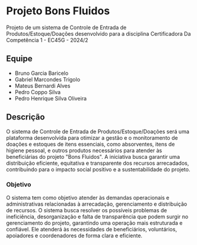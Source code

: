# Projeto Bons Fluidos

Projeto de um sistema de Controle de Entrada de Produtos/Estoque/Doações desenvolvido para a disciplina Certificadora Da Competência 1 - EC45G - 2024/2

## Equipe
- Bruno Garcia Baricelo
- Gabriel Marcondes Trigolo
- Mateus Bernardi Alves
- Pedro Coppo Silva
- Pedro Henrique Silva Oliveira


## Descrição
O sistema de Controle de Entrada de Produtos/Estoque/Doações será uma plataforma desenvolvida para otimizar a gestão e o monitoramento de doações e estoques de itens essenciais, como absorventes, itens de higiene pessoal, e outros produtos necessários para atender às beneficiárias do projeto "Bons Fluidos". A iniciativa busca garantir uma distribuição eficiente, equitativa e transparente dos recursos arrecadados, contribuindo para o impacto social positivo e a sustentabilidade do projeto.

### Objetivo
O sistema tem como objetivo atender às demandas operacionais e administrativas relacionadas à arrecadação, gerenciamento e distribuição de recursos. O sistema busca resolver os possíveis problemas de ineficiência, desorganização e falta de transparência que podem surgir no gerenciamento do projeto, garantindo uma operação mais estruturada e confiável. Ele atenderá às necessidades de beneficiários, voluntários, apoiadores e coordenadores de forma clara e eficiente.

